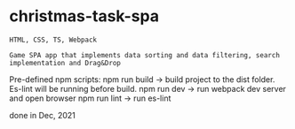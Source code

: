 # christmas-task-spa

`HTML, CSS, TS, Webpack`

`Game SPA app that implements data sorting and data filtering, search implementation and Drag&Drop`

Pre-defined npm scripts:
npm run build -> build project to the dist folder. Es-lint will be running before build.
npm run dev -> run webpack dev server and open browser
npm run lint -> run es-lint

done in Dec, 2021

